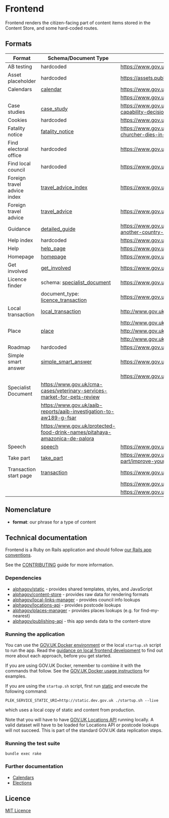 # Frontend

Frontend renders the citizen-facing part of content items stored in the Content Store, and
some hard-coded routes.

## Formats

| Format | Schema/Document Type | Live example(s) |
|---|---|---|
|AB testing             |hardcoded|https://www.gov.uk/help/ab-testing|
|Asset placeholder      |hardcoded|https://assets.publishing.service.gov.uk/government/placeholder|
|Calendars              |[calendar](https://docs.publishing.service.gov.uk/content-schemas/calendar.html)|https://www.gov.uk/bank-holidays|
|                       ||https://www.gov.uk/when-do-the-clocks-change|
|Case studies           |[case_study](https://docs.publishing.service.gov.uk/content-schemas/case_study.html)|https://www.gov.uk/government/case-studies/aiding-capability-decision-making-for-the-royal-navy|
|Cookies                |hardcoded|https://www.gov.uk/help/cookies|
|Fatality notice        |[fatality_notice](https://docs.publishing.service.gov.uk/content-schemas/fatality_notice.html)|https://www.gov.uk/government/fatalities/corporal-lee-churcher-dies-in-iraq|
|Find electoral office  |hardcoded|https://www.gov.uk/contact-electoral-registration-office|
|Find local council     |hardcoded|https://www.gov.uk/find-local-council|
|Foreign travel advice index |[travel_advice_index](https://docs.publishing.service.gov.uk/content-schemas/travel_advice_index.html)|https://www.gov.uk/foreign-travel-advice|
|Foreign travel advice  |[travel_advice](https://docs.publishing.service.gov.uk/content-schemas/travel_advice.html)|https://www.gov.uk/foreign-travel-advice/azerbaijan|
|Guidance               |[detailed_guide](https://docs.publishing.service.gov.uk/content-schemas/detailed_guide.html)|https://www.gov.uk/guidance/travel-to-england-from-another-country-during-coronavirus-covid-19|
|Help index             |hardcoded|https://www.gov.uk/help|
|Help                   |[help_page](https://docs.publishing.service.gov.uk/content-schemas/help_page.html)|https://www.gov.uk/help/browsers|
|Homepage               |[homepage](https://docs.publishing.service.gov.uk/content-schemas/homepage.html)|https://www.gov.uk/|
|Get involved           |[get_involved](https://docs.publishing.service.gov.uk/content-schemas/get_involved.html)|https://www.gov.uk/government/get-involved|
|Licence finder         |schema: [specialist_document](https://docs.publishing.service.gov.uk/content-schemas/specialist_document.html)|https://www.gov.uk/find-licences/premises-licence|
|                       |document_type: [licence_transaction](https://docs.publishing.service.gov.uk/document-types/licence_transaction.html)|https://www.gov.uk/find-licences/zoo-licence|
|Local transaction      |[local_transaction](https://docs.publishing.service.gov.uk/content-schemas/specialist_document.html)|http://www.gov.uk/school-term-holiday-dates|
|                       ||http://www.gov.uk/apply-council-tax-reduction|
|Place                  |[place](https://docs.publishing.service.gov.uk/content-schemas/place.html)|http://www.gov.uk/register-offices|
|                       ||http://www.gov.uk/register-offices|
|Roadmap                |hardcoded|https://www.gov.uk/roadmap
|Simple smart answer    |[simple_smart_answer](https://docs.publishing.service.gov.uk/content-schemas/simple_smart_answer.html)|https://www.gov.uk/sold-bought-vehicle|
|                       ||https://www.gov.uk/contact-the-dvla|
|Specialist Document    |https://www.gov.uk/cma-cases/veterinary-services-market-for-pets-review|
|                       |https://www.gov.uk/aaib-reports/aaib-investigation-to-aw189-g-fsar|
|                       |https://www.gov.uk/protected-food-drink-names/pitahaya-amazonica-de-palora|
|Speech                 |[speech](https://docs.publishing.service.gov.uk/content-schemas/speech.html)|https://www.gov.uk/government/speeches/motorcycle-testing|
|Take part              |[take_part](https://docs.publishing.service.gov.uk/content-schemas/take_part.html)|https://www.gov.uk/government/get-involved/take-part/improve-your-social-housing|
|Transaction start page |[transaction](https://docs.publishing.service.gov.uk/content-schemas/transaction.html)|https://www.gov.uk/register-to-vote|
|                       ||https://www.gov.uk/vehicle-tax|
|                       ||https://www.gov.uk/find-a-job|

## Nomenclature

- **format**: our phrase for a type of content

## Technical documentation

Frontend is a Ruby on Rails application and should follow [our Rails app conventions](https://docs.publishing.service.gov.uk/manual/conventions-for-rails-applications.html).

See the [CONTRIBUTING](CONTRIBUTING.md) guide for more information.

### Dependencies

- [alphagov/static](https://github.com/alphagov/static) - provides shared templates, styles, and JavaScript
- [alphagov/content-store](https://github.com/alphagov/content-store) - provides raw data for rendering formats
- [alphagov/local-links-manager](https://github.com/alphagov/local-links-manager) - provides council info lookups
- [alphagov/locations-api](https://github.com/alphagov/locations-api) - provides postcode lookups
- [alphagov/places-manager](https://github.com/alphagov/places-manager) - provides places lookups (e.g. for find-my-nearest)
- [alphagov/publishing-api](https://github.com/alphagov/publishing-api) - this app sends data to the content-store

### Running the application

You can use the [GOV.UK Docker environment](https://github.com/alphagov/govuk-docker) or the local `startup.sh` script to run the app. Read the [guidance on local frontend development](https://docs.publishing.service.gov.uk/manual/local-frontend-development.html) to find out more about each approach, before you get started.

If you are using GOV.UK Docker, remember to combine it with the commands that follow. See the [GOV.UK Docker usage instructions](https://github.com/alphagov/govuk-docker#usage) for examples.

If you are using the `startup.sh` script, first run [static](https://github.com/alphagov/static) and execute the following command:

```
PLEK_SERVICE_STATIC_URI=http://static.dev.gov.uk ./startup.sh --live
```

which uses a local copy of static and content from production.

Note that you will have to have [GOV.UK Locations API](https://github.com/alphagov/locations-api) running locally. A valid dataset will have to be loaded for Locations API or postcode lookups will not succeed. This is part of the standard GOV.UK data replication steps.

### Running the test suite

```
bundle exec rake
```
### Further documentation

- [Calendars](docs/calendars.md)
- [Elections](docs/elections-api.md)

## Licence

[MIT Licence](LICENCE.txt)
